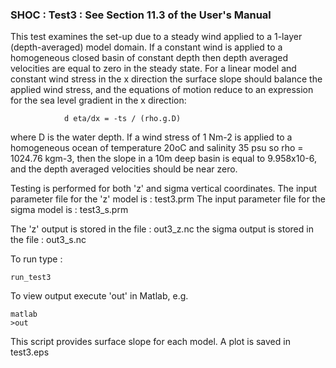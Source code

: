 ### SHOC : Test3 : See Section 11.3 of the User's Manual

This test examines the set-up due to a steady wind applied to a 
1-layer (depth-averaged) model domain. If a constant wind is 
applied to a homogeneous closed basin of constant depth then 
depth averaged velocities are equal to zero in the steady state. 
For a linear model and constant wind stress in the x direction 
the surface slope should balance the applied wind stress, and 
the equations of motion reduce to an expression for the sea level 
gradient in the x direction:

                d eta/dx = -ts / (rho.g.D)

where D is the water depth. If a wind stress of 1 Nm-2 is applied 
to a homogeneous ocean of temperature 20oC and salinity 35 psu so 
rho = 1024.76 kgm-3, then the slope in a 10m deep basin is equal 
to 9.958x10-6, and the depth averaged velocities should be near zero.

Testing is performed for both 'z' and sigma vertical coordinates.
The input parameter file for the 'z' model is : test3.prm
The input parameter file for the sigma model is : test3_s.prm

The 'z' output is stored in the file : out3_z.nc
the sigma output is stored in the file : out3_s.nc

To run type :
```
run_test3
```

To view output execute 'out' in Matlab, e.g.
```
matlab
>out
```
This script provides surface slope for each model.
A plot is saved in test3.eps
